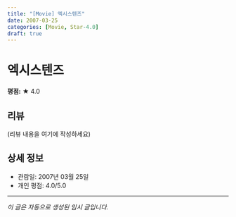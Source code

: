 ```yaml
---
title: "[Movie] 엑시스텐즈"
date: 2007-03-25
categories: [Movie, Star-4.0]
draft: true
---
```


# 엑시스텐즈

**평점:** ★ 4.0

## 리뷰

(리뷰 내용을 여기에 작성하세요)

## 상세 정보

- 관람일: 2007년 03월 25일
- 개인 평점: 4.0/5.0

---

*이 글은 자동으로 생성된 임시 글입니다.*
